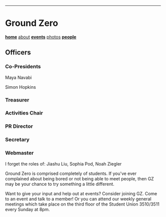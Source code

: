 ---
# Ground Zero

**[home](./index.md)** [about](./about.md) **[events](./events.md)** [photos](./photos.md) **[people](./members.md)**

## Officers

### Co-Presidents

Maya Navabi

Simon Hopkins

### Treasurer

### Activities Chair

### PR Director

### Secretary

### Webmaster

I forget the roles of: Jiashu Liu, Sophia Pod, Noah Ziegler

Ground Zero is comprised completely of students. If you've ever complained about being bored or not being able to meet people, then GZ may be your chance to try something a little different.


Want to give your input and help out at events? Consider joining GZ. Come to an event and talk to a member! Or you can attend our weekly general meetings which take place on the third floor of the Student Union 3510/3511 every Sunday at 8pm.
